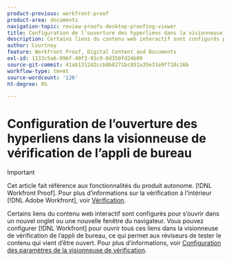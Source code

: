 ```yaml
---
product-previous: workfront-proof
product-area: documents
navigation-topic: review-proofs-desktop-proofing-viewer
title: Configuration de l’ouverture des hyperliens dans la visionneuse de vérification de l’appli de bureau
description: Certains liens du contenu web interactif sont configurés pour s’ouvrir dans un nouvel onglet ou une nouvelle fenêtre du navigateur. Vous pouvez configurer [!DNL Workfront] pour ouvrir tous ces liens dans la visionneuse de vérification de l’appli de bureau, ce qui permet aux réviseurs de tester le contenu qui vient d’être ouvert. Pour plus d’informations, voir Configuration des paramètres de la visionneuse de correctifs.
author: Courtney
feature: Workfront Proof, Digital Content and Documents
exl-id: 1133c5a6-896f-40f3-92c9-0d350fd24b09
source-git-commit: 41ab1312d2ccb8b8271bc851a35e31e9ff18c16b
workflow-type: tm+mt
source-wordcount: '126'
ht-degree: 0%

---
```


# Configuration de l’ouverture des hyperliens dans la visionneuse de vérification de l’appli de bureau

>[!IMPORTANT]
>
>Cet article fait référence aux fonctionnalités du produit autonome. [!DNL Workfront Proof]. Pour plus d’informations sur la vérification à l’intérieur [!DNL Adobe Workfront], voir [Vérification](../../../review-and-approve-work/proofing/proofing.md).

Certains liens du contenu web interactif sont configurés pour s’ouvrir dans un nouvel onglet ou une nouvelle fenêtre du navigateur. Vous pouvez configurer [!DNL Workfront] pour ouvrir tous ces liens dans la visionneuse de vérification de l’appli de bureau, ce qui permet aux réviseurs de tester le contenu qui vient d’être ouvert. Pour plus d’informations, voir [Configuration des paramètres de la visionneuse de vérification](../../../review-and-approve-work/proofing/reviewing-proofs-within-workfront/configure-proofing-viewer-settings.md).
